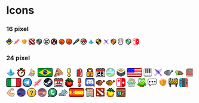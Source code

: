 # Icons

### 16 pixel
![](https://raw.githubusercontent.com/vdstendarr/icons/main/16_python.png) ![](https://raw.githubusercontent.com/vdstendarr/icons/main/16_warrior.png) ![](https://raw.githubusercontent.com/vdstendarr/icons/main/16_healer.png) ![](https://raw.githubusercontent.com/vdstendarr/icons/main/16_dota2.png) ![](https://raw.githubusercontent.com/vdstendarr/icons/main/16_hp_r.png) ![](https://raw.githubusercontent.com/vdstendarr/icons/main/16_anti_copyright.png) ![](https://raw.githubusercontent.com/vdstendarr/icons/main/16_anarchy.png) ![](https://raw.githubusercontent.com/vdstendarr/icons/main/16_basketball.png) ![](https://raw.githubusercontent.com/vdstendarr/icons/main/16_miami_heat.png) ![](https://raw.githubusercontent.com/vdstendarr/icons/main/16_brush.png) ![](https://raw.githubusercontent.com/vdstendarr/icons/main/16_pokeball.png) ![](https://raw.githubusercontent.com/vdstendarr/icons/main/16_wizard.png) ![](https://raw.githubusercontent.com/vdstendarr/icons/main/16_hp_h.png) ![](https://raw.githubusercontent.com/vdstendarr/icons/main/16_rogue.png) ![](https://raw.githubusercontent.com/vdstendarr/icons/main/16_hp_g.png) ![](https://raw.githubusercontent.com/vdstendarr/icons/main/16_bunny.png) ![](https://raw.githubusercontent.com/vdstendarr/icons/main/16_hp_s.png) ![](https://raw.githubusercontent.com/vdstendarr/icons/main/16_switch.png) 

### 24 pixel
![](https://raw.githubusercontent.com/vdstendarr/icons/main/24_wizard.png) ![](https://raw.githubusercontent.com/vdstendarr/icons/main/24_timer.png) ![](https://raw.githubusercontent.com/vdstendarr/icons/main/24_cockatiel.png) ![](https://raw.githubusercontent.com/vdstendarr/icons/main/24_pt_BR.png) ![](https://raw.githubusercontent.com/vdstendarr/icons/main/24_pizza.png) ![](https://raw.githubusercontent.com/vdstendarr/icons/main/24_adventure.png) ![](https://raw.githubusercontent.com/vdstendarr/icons/main/24_coke.png) ![](https://raw.githubusercontent.com/vdstendarr/icons/main/24_lockpad.png) ![](https://raw.githubusercontent.com/vdstendarr/icons/main/24_calendar.png) ![](https://raw.githubusercontent.com/vdstendarr/icons/main/24_morning.png) ![](https://raw.githubusercontent.com/vdstendarr/icons/main/24_sushi.png) ![](https://raw.githubusercontent.com/vdstendarr/icons/main/24_en_US.png) ![](https://raw.githubusercontent.com/vdstendarr/icons/main/24_piano.png) ![](https://raw.githubusercontent.com/vdstendarr/icons/main/24_rogue.png) ![](https://raw.githubusercontent.com/vdstendarr/icons/main/24_silver_can.png) ![](https://raw.githubusercontent.com/vdstendarr/icons/main/24_turtle.png) ![](https://raw.githubusercontent.com/vdstendarr/icons/main/24_book.png) ![](https://raw.githubusercontent.com/vdstendarr/icons/main/24_it_IT.png) ![](https://raw.githubusercontent.com/vdstendarr/icons/main/24_telegram.png) ![](https://raw.githubusercontent.com/vdstendarr/icons/main/24_warrior.png) ![](https://raw.githubusercontent.com/vdstendarr/icons/main/24_steam.png) ![](https://raw.githubusercontent.com/vdstendarr/icons/main/24_birthday.png) ![](https://raw.githubusercontent.com/vdstendarr/icons/main/24_pomodoro.png) ![](https://raw.githubusercontent.com/vdstendarr/icons/main/24_challenge.png) ![](https://raw.githubusercontent.com/vdstendarr/icons/main/24_discord.png) ![](https://raw.githubusercontent.com/vdstendarr/icons/main/24_bronze_can.png) ![](https://raw.githubusercontent.com/vdstendarr/icons/main/24_gold_can.png) ![](https://raw.githubusercontent.com/vdstendarr/icons/main/24_switch.png) ![](https://raw.githubusercontent.com/vdstendarr/icons/main/24_laundry.png) ![](https://raw.githubusercontent.com/vdstendarr/icons/main/24_duolingo.png) ![](https://raw.githubusercontent.com/vdstendarr/icons/main/24_speak.png) ![](https://raw.githubusercontent.com/vdstendarr/icons/main/24_healer.png) ![](https://raw.githubusercontent.com/vdstendarr/icons/main/24_construction.png) ![](https://raw.githubusercontent.com/vdstendarr/icons/main/24_switch2.png) ![](https://raw.githubusercontent.com/vdstendarr/icons/main/24_arm.png) ![](https://raw.githubusercontent.com/vdstendarr/icons/main/24_night.png) ![](https://raw.githubusercontent.com/vdstendarr/icons/main/24_help.png) ![](https://raw.githubusercontent.com/vdstendarr/icons/main/24_afternoon.png) ![](https://raw.githubusercontent.com/vdstendarr/icons/main/24_whatsapp.png) ![](https://raw.githubusercontent.com/vdstendarr/icons/main/24_shoe.png) ![](https://raw.githubusercontent.com/vdstendarr/icons/main/24_es_ES.png) ![](https://raw.githubusercontent.com/vdstendarr/icons/main/24_scroll.png) ![](https://raw.githubusercontent.com/vdstendarr/icons/main/24_dota.png) ![](https://raw.githubusercontent.com/vdstendarr/icons/main/24_pomodoro_combo.png) ![](https://raw.githubusercontent.com/vdstendarr/icons/main/24_bookshelf.png) 
